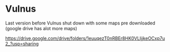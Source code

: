 # Vulnus
Last version before Vulnus shut down with some maps pre downloaded (google drive has alot more maps)



https://drive.google.com/drive/folders/1euuqezT0nRBEr8HK0VLIjjkeOCxp7u2_?usp=sharing
